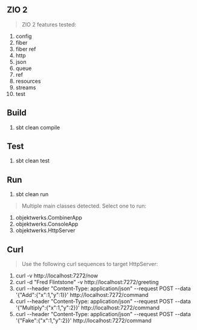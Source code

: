 ZIO 2
-----
>ZIO 2 features tested:
1. config
2. fiber
3. fiber ref
4. http
5. json
6. queue
7. ref
8. resources
9. streams
10. test

Build
-----
1. sbt clean compile

Test
----
1. sbt clean test

Run
---
1. sbt clean run
>Multiple main classes detected. Select one to run:
1. objektwerks.CombinerApp
2. objektwerks.ConsoleApp
3. objektwerks.HttpServer

Curl
----
>Use the following curl sequences to target HttpServer:
1. curl -v http://localhost:7272/now
2. curl -d "Fred Flintstone" -v http://localhost:7272/greeting
3. curl --header "Content-Type: application/json" --request POST --data '{"Add":{"x":1,"y":1}}' http://localhost:7272/command
4. curl --header "Content-Type: application/json" --request POST --data '{"Multiply":{"x":1,"y":2}}' http://localhost:7272/command
5. curl --header "Content-Type: application/json" --request POST --data '{"Fake":{"x":1,"y":2}}' http://localhost:7272/command